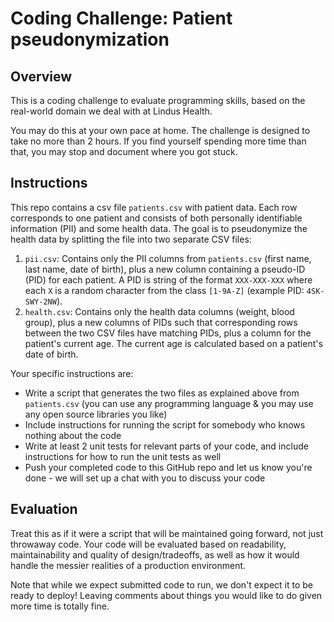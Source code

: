 # Coding Challenge: Patient pseudonymization

## Overview

This is a coding challenge to evaluate programming skills, based on the real-world domain we deal with at Lindus Health.

You may do this at your own pace at home. The challenge is designed to take no more than 2 hours. If you find yourself spending more time than that, you may stop and document where you got stuck.

## Instructions

This repo contains a csv file `patients.csv` with patient data. Each row corresponds to one patient and consists of both personally identifiable information (PII) and some health data. The goal is to pseudonymize the health data by splitting the file into two separate CSV files:

1. `pii.csv`: Contains only the PII columns from `patients.csv` (first name, last name, date of birth), plus a new column containing a pseudo-ID (PID) for each patient. A PID is string of the format `XXX-XXX-XXX` where each `X` is a random character from the class `[1-9A-Z]` (example PID: `4SK-SWY-2NW`).
2. `health.csv`: Contains only the health data columns (weight, blood group), plus a new columns of PIDs such that corresponding rows between the two CSV files have matching PIDs, plus a column for the patient's current age. The current age is calculated based on a patient's date of birth.

Your specific instructions are:

- Write a script that generates the two files as explained above from `patients.csv` (you can use any programming language & you may use any open source libraries you like)
- Include instructions for running the script for somebody who knows nothing about the code
- Write at least 2 unit tests for relevant parts of your code, and include instructions for how to run the unit tests as well
- Push your completed code to this GitHub repo and let us know you're done - we will set up a chat with you to discuss your code

## Evaluation

Treat this as if it were a script that will be maintained going forward, not just throwaway code. Your code will be evaluated based on readability, maintainability and quality of design/tradeoffs, as well as how it would handle the messier realities of a production environment.

Note that while we expect submitted code to run, we don't expect it to be ready to deploy! Leaving comments about things you would like to do given more time is totally fine.
